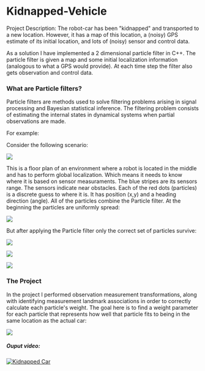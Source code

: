 #                                            Kidnapped-Vehicle

Project Description: The robot-car has been "kidnapped" and transported to a new location. However, it has a map of this location, a (noisy) GPS estimate of its initial location, and lots of (noisy) sensor and control data.

As a solution I have implemented a 2 dimensional particle filter in C++. 
The particle filter is given a map and some initial localization information (analogous to what a GPS would provide). 
At each time step the filter also gets observation and control data.


### What are Particle filters?

Particle filters are methods used to solve filtering problems arising in signal processing and Bayesian statistical inference. The filtering problem consists of estimating the internal states in dynamical systems when partial observations are made.

For example:

Consider the following scenario:

![](http://i.imgur.com/R4XQ73H.png)

This is a floor plan of an environment where a robot is located in the middle and has to perform global localization.
Which means it needs to know where it is based on sensor measuraments. The blue stripes are its sensors range. The sensors indicate near obstacles. 
Each of the red dots (particles) is a discrete guess to where it is. It has position (x,y) and a heading direction (angle).
All of the particles combine the Particle filter.
At the beginning the particles are uniformly spread:

![](http://i.imgur.com/R4XQ73H.png)

But after applying the Particle filter only the correct set of particles survive:

![](http://i.imgur.com/sb5HdwB.png)


![](http://i.imgur.com/Jyc0LEy.png)


![](http://i.imgur.com/p5D3Nea.png)


### The Project

In the project I performed observation measurement transformations, along with identifying measurement landmark associations in order to correctly calculate each particle's weight.
The goal here is to find a weight parameter for each particle that represents how well that particle fits to being in the same location as the actual car:


![](http://i.imgur.com/BizHlq2.jpg)


##### Ouput video:

[![Kidnapped Car](http://i.imgur.com/tjwXD8F.png)](https://vimeo.com/229889875 "Kidnapped Car")
